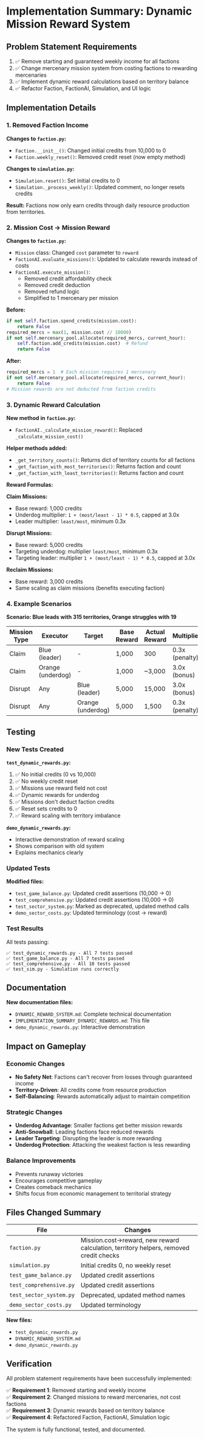 # Implementation Summary: Dynamic Mission Reward System

## Problem Statement Requirements

1. ✅ Remove starting and guaranteed weekly income for all factions
2. ✅ Change mercenary mission system from costing factions to rewarding mercenaries
3. ✅ Implement dynamic reward calculations based on territory balance
4. ✅ Refactor Faction, FactionAI, Simulation, and UI logic

## Implementation Details

### 1. Removed Faction Income

**Changes to `faction.py`:**
- `Faction.__init__()`: Changed initial credits from 10,000 to 0
- `Faction.weekly_reset()`: Removed credit reset (now empty method)

**Changes to `simulation.py`:**
- `Simulation.reset()`: Set initial credits to 0
- `Simulation._process_weekly()`: Updated comment, no longer resets credits

**Result:** Factions now only earn credits through daily resource production from territories.

### 2. Mission Cost → Mission Reward

**Changes to `faction.py`:**
- `Mission` class: Changed `cost` parameter to `reward`
- `FactionAI.evaluate_missions()`: Updated to calculate rewards instead of costs
- `FactionAI.execute_mission()`: 
  - Removed credit affordability check
  - Removed credit deduction
  - Removed refund logic
  - Simplified to 1 mercenary per mission

**Before:**
```python
if not self.faction.spend_credits(mission.cost):
    return False
required_mercs = max(1, mission.cost // 10000)
if not self.mercenary_pool.allocate(required_mercs, current_hour):
    self.faction.add_credits(mission.cost)  # Refund
    return False
```

**After:**
```python
required_mercs = 1  # Each mission requires 1 mercenary
if not self.mercenary_pool.allocate(required_mercs, current_hour):
    return False
# Mission rewards are not deducted from faction credits
```

### 3. Dynamic Reward Calculation

**New method in `faction.py`:**
- `FactionAI._calculate_mission_reward()`: Replaced `_calculate_mission_cost()`

**Helper methods added:**
- `_get_territory_counts()`: Returns dict of territory counts for all factions
- `_get_faction_with_most_territories()`: Returns faction and count
- `_get_faction_with_least_territories()`: Returns faction and count

**Reward Formulas:**

**Claim Missions:**
- Base reward: 1,000 credits
- Underdog multiplier: `1 + (most/least - 1) * 0.5`, capped at 3.0x
- Leader multiplier: `least/most`, minimum 0.3x

**Disrupt Missions:**
- Base reward: 5,000 credits
- Targeting underdog: multiplier `least/most`, minimum 0.3x
- Targeting leader: multiplier `1 + (most/least - 1) * 0.5`, capped at 3.0x

**Reclaim Missions:**
- Base reward: 3,000 credits
- Same scaling as claim missions (benefits executing faction)

### 4. Example Scenarios

**Scenario: Blue leads with 315 territories, Orange struggles with 19**

| Mission Type | Executor | Target | Base Reward | Actual Reward | Multiplier |
|--------------|----------|--------|-------------|---------------|------------|
| Claim | Blue (leader) | - | 1,000 | 300 | 0.3x (penalty) |
| Claim | Orange (underdog) | - | 1,000 | ~3,000 | 3.0x (bonus) |
| Disrupt | Any | Blue (leader) | 5,000 | 15,000 | 3.0x (bonus) |
| Disrupt | Any | Orange (underdog) | 5,000 | 1,500 | 0.3x (penalty) |

## Testing

### New Tests Created

**`test_dynamic_rewards.py`:**
1. ✅ No initial credits (0 vs 10,000)
2. ✅ No weekly credit reset
3. ✅ Missions use reward field not cost
4. ✅ Dynamic rewards for underdog
5. ✅ Missions don't deduct faction credits
6. ✅ Reset sets credits to 0
7. ✅ Reward scaling with territory imbalance

**`demo_dynamic_rewards.py`:**
- Interactive demonstration of reward scaling
- Shows comparison with old system
- Explains mechanics clearly

### Updated Tests

**Modified files:**
- `test_game_balance.py`: Updated credit assertions (10,000 → 0)
- `test_comprehensive.py`: Updated credit assertions (10,000 → 0)
- `test_sector_system.py`: Marked as deprecated, updated method calls
- `demo_sector_costs.py`: Updated terminology (cost → reward)

### Test Results

All tests passing:
```
✅ test_dynamic_rewards.py - All 7 tests passed
✅ test_game_balance.py - All 7 tests passed  
✅ test_comprehensive.py - All 10 tests passed
✅ test_sim.py - Simulation runs correctly
```

## Documentation

**New documentation files:**
- `DYNAMIC_REWARD_SYSTEM.md`: Complete technical documentation
- `IMPLEMENTATION_SUMMARY_DYNAMIC_REWARDS.md`: This file
- `demo_dynamic_rewards.py`: Interactive demonstration

## Impact on Gameplay

### Economic Changes
- **No Safety Net**: Factions can't recover from losses through guaranteed income
- **Territory-Driven**: All credits come from resource production
- **Self-Balancing**: Rewards automatically adjust to maintain competition

### Strategic Changes
- **Underdog Advantage**: Smaller factions get better mission rewards
- **Anti-Snowball**: Leading factions face reduced rewards
- **Leader Targeting**: Disrupting the leader is more rewarding
- **Underdog Protection**: Attacking the weakest faction is less rewarding

### Balance Improvements
- Prevents runaway victories
- Encourages competitive gameplay
- Creates comeback mechanics
- Shifts focus from economic management to territorial strategy

## Files Changed Summary

| File | Changes |
|------|---------|
| `faction.py` | Mission.cost→reward, new reward calculation, territory helpers, removed credit checks |
| `simulation.py` | Initial credits 0, no weekly reset |
| `test_game_balance.py` | Updated credit assertions |
| `test_comprehensive.py` | Updated credit assertions |
| `test_sector_system.py` | Deprecated, updated method names |
| `demo_sector_costs.py` | Updated terminology |

**New files:**
- `test_dynamic_rewards.py`
- `DYNAMIC_REWARD_SYSTEM.md`
- `demo_dynamic_rewards.py`

## Verification

All problem statement requirements have been successfully implemented:

✅ **Requirement 1**: Removed starting and weekly income  
✅ **Requirement 2**: Changed missions to reward mercenaries, not cost factions  
✅ **Requirement 3**: Dynamic rewards based on territory balance  
✅ **Requirement 4**: Refactored Faction, FactionAI, Simulation logic  

The system is fully functional, tested, and documented.
